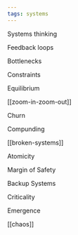 ```yaml
---
tags: systems
---
```


Systems thinking 
 
Feedback loops 

Bottlenecks

Constraints

Equilibrium

[[zoom-in-zoom-out]]

Churn

Compunding 

[[broken-systems]]

Atomicity

Margin of Safety  

Backup Systems

Criticality

Emergence

[[chaos]]
